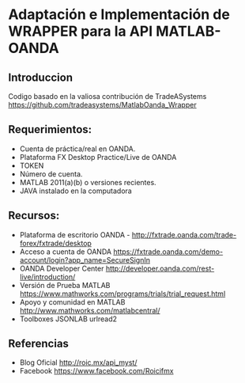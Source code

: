 # Adaptación e Implementación de WRAPPER para la API MATLAB-OANDA

## Introduccion
Codigo basado en la valiosa contribución de TradeASystems 
https://github.com/tradeasystems/MatlabOanda_Wrapper

## Requerimientos:

- Cuenta de práctica/real en OANDA.
- Plataforma FX Desktop Practice/Live de OANDA
- TOKEN
- Número de cuenta.
- MATLAB 2011(a)(b) o versiones recientes.
- JAVA instalado en la computadora

## Recursos:

- Plataforma de escritorio OANDA
        - http://fxtrade.oanda.com/trade-forex/fxtrade/desktop
- Acceso a cuenta de OANDA
        https://fxtrade.oanda.com/demo-account/login?app_name=SecureSignIn
- OANDA Developer Center
        http://developer.oanda.com/rest-live/introduction/
- Versión de Prueba MATLAB
        https://www.mathworks.com/programs/trials/trial_request.html
- Apoyo y comunidad en MATLAB
        http://www.mathworks.com/matlabcentral/
- Toolboxes
        JSONLAB
        urlread2

## Referencias

- Blog Oficial http://roic.mx/api_myst/
- Facebook https://www.facebook.com/Roicifmx
